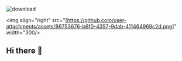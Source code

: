 ![download](https://github.com/user-attachments/assets/86753676-b6f0-4357-9dab-411464969c2d)

<img align="right" src="[https://github.com/user-attachments/assets/86753676-b6f0-4357-9dab-411464969c2d.png]" width="300/>


## Hi there 👋

<!--
**cokadood/cokadood** is a ✨ _special_ ✨ repository because its `README.md` (this file) appears on your GitHub profile.

Here are some ideas to get you started:

- 🔭 I’m currently working on ...
- 🌱 I’m currently learning ...
- 👯 I’m looking to collaborate on ...
- 🤔 I’m looking for help with ...
- 💬 Ask me about ...
- 📫 How to reach me: ...
- 😄 Pronouns: ...
- ⚡ Fun fact: ...
-->
